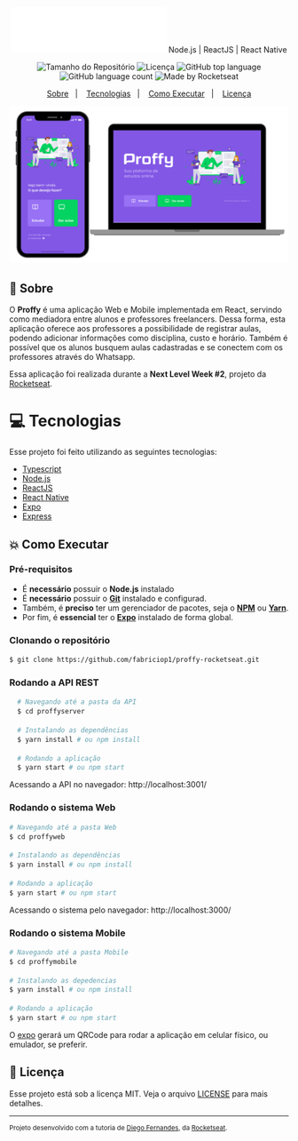 <p align="center">
   <img src="./.github/logo.svg" alt="Proffy" width="280"/>
  Node.js | ReactJS | React Native
</p>

<p align="center">
  <img alt="Tamanho do Repositório" src="https://img.shields.io/github/repo-size/fabriciop1/proffy-rocketseat?color=774DD6">
  <img alt="Licença" src="https://img.shields.io/badge/license-MIT-8257E5">
  <img alt="GitHub top language" src="https://img.shields.io/github/languages/top/fabriciop1/proffy-rocketseat?style=flat-square">
  <img alt="GitHub language count" src="https://img.shields.io/github/languages/count/fabriciop1/proffy-rocketseat?style=flat-square">
   <img alt="Made by Rocketseat" src="https://img.shields.io/badge/made%20by-Rocketseat-%237519C1?style=flat-square">
</p>

<p align="center">
  <a href="#bookmark-sobre">Sobre</a>&nbsp;&nbsp;&nbsp;|&nbsp;&nbsp;&nbsp;
  <a href="#computer-tecnologias">Tecnologias</a>&nbsp;&nbsp;&nbsp;|&nbsp;&nbsp;&nbsp;
  <a href="#boom-como-executar">Como Executar</a>&nbsp;&nbsp;&nbsp;|&nbsp;&nbsp;&nbsp;
  <a href="#memo-licença">Licença</a>
</p>

<p align="center">
  <img alt="screenshots" width="650px" src="./.github/screenshots.png" />
<p>

## :bookmark: Sobre

O **Proffy** é uma aplicação Web e Mobile implementada em React, servindo como mediadora entre alunos e professores freelancers. Dessa forma, esta aplicação oferece aos professores a possibilidade de registrar aulas, podendo adicionar informações como disciplina, custo e horário. Também é possível que os alunos busquem aulas cadastradas e se conectem com os professores através do Whatsapp.
  
Essa aplicação foi realizada durante a **Next Level Week #2**, projeto da [Rocketseat](https://rocketseat.com.br/).

# :computer: Tecnologias
Esse projeto foi feito utilizando as seguintes tecnologias:

* [Typescript](https://www.typescriptlang.org/)      
* [Node.js](https://nodejs.org/en/)
* [ReactJS](https://reactjs.org/)
* [React Native](http://facebook.github.io/react-native/)      
* [Expo](https://expo.io/)       
* [Express](https://expressjs.com/) 

## :boom: Como Executar

### **Pré-requisitos**

  - É **necessário** possuir o **Node.js** instalado
  - É **necessário** possuir o **[Git](https://git-scm.com/)** instalado e configurad.
  - Também, é **preciso** ter um gerenciador de pacotes, seja o **[NPM](https://www.npmjs.com/)** ou **[Yarn](https://yarnpkg.com/)**.
  - Por fim, é **essencial** ter o **[Expo](https://expo.io/)** instalado de forma global.

### Clonando o repositório

```sh
$ git clone https://github.com/fabriciop1/proffy-rocketseat.git
```

### Rodando a API REST

```sh
  # Navegando até a pasta da API
  $ cd proffyserver
  
  # Instalando as dependências
  $ yarn install # ou npm install
  
  # Rodando a aplicação
  $ yarn start # ou npm start
```

Acessando a API no navegador: http://localhost:3001/

### Rodando o sistema Web

```bash
# Navegando até a pasta Web
$ cd proffyweb

# Instalando as dependências
$ yarn install # ou npm install

# Rodando a aplicação
$ yarn start # ou npm start
```

Acessando o sistema pelo navegador: http://localhost:3000/

### Rodando o sistema Mobile 

```bash
# Navegando até a pasta Mobile
$ cd proffymobile

# Instalando as depedencias
$ yarn install # ou npm install

# Rodando a aplicação
$ yarn start # ou npm start
```

O [expo](https://play.google.com/store/apps/details?id=host.exp.exponent) gerará um QRCode para rodar a aplicação em celular físico, ou emulador, se preferir.

## :memo: Licença

Esse projeto está sob a licença MIT. Veja o arquivo [LICENSE](LICENSE.md) para mais detalhes.

---
<sup>Projeto desenvolvido com a tutoria de [Diego Fernandes](https://github.com/diego3g), da [Rocketseat](rocketseat.com.br).</sup>
